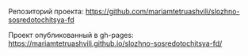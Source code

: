 Репозиторий проекта: https://github.com/mariamtetruashvili/slozhno-sosredotochitsya-fd

Проект опубликованный в gh-pages: https://mariamtetruashvili.github.io/slozhno-sosredotochitsya-fd/